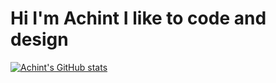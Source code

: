 # Hi I'm Achint I like to code and design
[![Achint's GitHub stats](https://github-readme-stats.vercel.app/api?username=Achintxv)](https://github.com/Achintxv/github-readme-stats)



<!--
**Achintxv/Achintxv** is a ✨ _special_ ✨ repository because its `README.md` (this file) appears on your GitHub profile.

Here are some ideas to get you started:

- 🔭 I’m currently working on ...
- 🌱 I’m currently learning ...
- 👯 I’m looking to collaborate on ...
- 🤔 I’m looking for help with ...
- 💬 Ask me about ...
- 📫 How to reach me: ...
- 😄 Pronouns: ...
- ⚡ Fun fact: ...
-->
